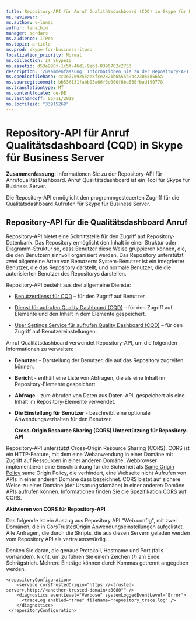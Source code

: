 ```yaml
---
title: Repository-API für Anruf Qualitätsdashboard (CQD) in Skype für Business Server
ms.reviewer: ''
ms.author: v-lanac
author: lanachin
manager: serdars
ms.audience: ITPro
ms.topic: article
ms.prod: skype-for-business-itpro
localization_priority: Normal
ms.collection: IT_Skype16
ms.assetid: d53e990f-1c5f-46d1-9eb1-8396782c2753
description: 'Zusammenfassung: Informationen Sie zu der Repository-API für die Qualitätsdashboard Anruf. Anruf Qualitätsdashboard ist ein Tool für Skype für Business Server.'
ms.openlocfilehash: cc3e7709255ae8fce2821b6555b9bc230658565a
ms.sourcegitcommit: bb53f131fabb03a66f0d000f8ba668fbad190778
ms.translationtype: MT
ms.contentlocale: de-DE
ms.lasthandoff: 05/11/2019
ms.locfileid: "33915269"
---
```

# <a name="repository-api-for-call-quality-dashboard-cqd-in-skype-for-business-server"></a>Repository-API für Anruf Qualitätsdashboard (CQD) in Skype für Business Server
 
**Zusammenfassung:** Informationen Sie zu der Repository-API für Anrufqualität Dashboard. Anruf Qualitätsdashboard ist ein Tool für Skype für Business Server.
  
Die Repository-API ermöglicht den programmgesteuerten Zugriff für die Qualitätsdashboard Aufrufen für Skype für Business Server.
  
## <a name="repository-api-for-call-quality-dashboard"></a>Repository-API für die Qualitätsdashboard Anruf

Repository-API bietet eine Schnittstelle für den Zugriff auf Repository-Datenbank. Das Repository ermöglicht den Inhalt in einer Struktur oder Diagramm-Struktur so, dass Benutzer diese Weise gruppieren können, die, die den Benutzern sinnvoll organisiert werden. Das Repository unterstützt zwei allgemeine Arten von Benutzern: System-Benutzer ist ein integrierter Benutzer, die das Repository darstellt, und normale Benutzer, die die autorisierten Benutzer des Repositorys darstellen.
  
Repository-API besteht aus drei allgemeine Dienste: 
  
- [Benutzerdienst für CQD](user-service.md) – für den Zugriff auf Benutzer.
    
- [Dienst für aufrufen Quality Dashboard (CQD)](item-service.md) – für den Zugriff auf Elemente und den Inhalt in dem Elemente gespeichert.
    
- [User Settings Service für aufrufen Quality Dashboard (CQD)](user-settings-service.md) – für den Zugriff auf Benutzereinstellungen.
    
Anruf Qualitätsdashboard verwendet Repository-API, um die folgenden Informationen zu verwalten: 
  
- **Benutzer** - Darstellung der Benutzer, die auf das Repository zugreifen können.
    
- **Bericht** - enthält eine Liste von Abfragen, die als eine Inhalt im Repository-Elemente gespeichert.
    
- **Abfrage** - zum Abrufen von Daten aus Daten-API, gespeichert als eine Inhalt im Repository-Elemente verwendet.
    
- **Die Einstellung für Benutzer** - beschreibt eine optionale Anwendungsverhalten für den Benutzer.
    
  **Cross-Origin Resource Sharing (CORS) Unterstützung für Repository-API**
  
Repository-API unterstützt Cross-Origin Resource Sharing (CORS). CORS ist ein HTTP-Feature, mit dem eine Webanwendung in einer Domäne mit Zugriff auf Ressourcen in einer anderen Domäne. Webbrowser implementieren eine Einschränkung für die Sicherheit als [Same Origin Policy](https://www.w3.org/Security/wiki/Same_Origin_Policy) same Origin Policy, die verhindert, eine Webseite nicht Aufrufen von APIs in einer anderen Domäne dass bezeichnet. CORS bietet auf sichere Weise zu einer Domäne (der Ursprungsdomäne) in einer anderen Domäne APIs aufrufen können. Informationen finden Sie die [Spezifikation CORS](https://www.w3.org/TR/cors/) auf CORS.
  
 **Aktivieren von CORS für Repository-API**
  
 Das folgende ist ein Auszug aus Repository API "Web.config", mit zwei Domänen, die in CorsTrustedOrigin Anwendungseinstellungen aufgelistet. Alle Anfragen, die durch die Skripts, die aus diesen Servern geladen werden vom Repository API als vertrauenswürdig.
  
Denken Sie daran, die genaue Protokoll, Hostname und Port (falls vorhanden). Nicht, um zu führen Sie einem Zeichen (/) am Ende Schrägstrich. Mehrere Einträge können durch Kommas getrennt angegeben werden.
  
```
<repositoryConfiguration>
    <service corsTrustedOrigin="https://<trusted-server>,http://<another-trusted-domain>:8080"" />
    <diagnostics eventLevel="Verbose" systemLoggedEventLevel="Error">
      <traceLog enabled="true" fileName="repository_trace.log" />
    </diagnostics>
 </repositoryConfiguration>
```



